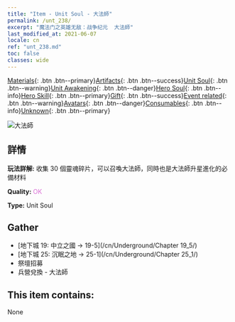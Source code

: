 ```yaml
---
title: "Item - Unit Soul - 大法師"
permalink: /unt_238/
excerpt: "魔法门之英雄无敌：战争纪元  大法師"
last_modified_at: 2021-06-07
locale: cn
ref: "unt_238.md"
toc: false
classes: wide
---
```

 [Materials](/ItemsCN/){: .btn .btn--primary}[Artifacts](/ItemsCN/Artifacts/){: .btn .btn--success}[Unit Soul](/ItemsCN/UnitSoul/){: .btn .btn--warning}[Unit Awakening](/ItemsCN/UnitAwakening/){: .btn .btn--danger}[Hero Soul](/ItemsCN/HeroSoul/){: .btn .btn--info}[Hero Skill](/ItemsCN/HeroSkill/){: .btn .btn--primary}[Gift](/ItemsCN/Gift/){: .btn .btn--success}[Event related](/ItemsCN/Events/){: .btn .btn--warning}[Avatars](/ItemsCN/Avatars/){: .btn .btn--danger}[Consumables](/ItemsCN/Consumables/){: .btn .btn--info}[Unknown](/ItemsCN/Unknown/){: .btn .btn--primary}

 ![大法師](/images/u/ti_dafashi.jpg)

## 詳情
 **玩法詳解:** 收集 30 個靈魂碎片，可以召喚大法師，同時也是大法師升星進化的必備材料

 **Quality:** <span style="color: #DA70D6">OK</span>

 **Type:** Unit Soul

## Gather

*    [地下城 19: 中立之國 -> 19-5](/cn/Underground/Chapter 19_5/) 
*    [地下城 25: 沉眠之地 -> 25-1](/cn/Underground/Chapter 25_1/) 
*    祭壇招募 
*    兵營兌換 - 大法師 

## This item contains:

  None

